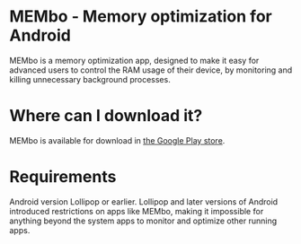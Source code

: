 # MEMbo - Memory optimization for Android

MEMbo is a memory optimization app, designed to make it easy for advanced users to control the RAM usage of their device, by monitoring and killing unnecessary background processes.

# Where can I download it?

MEMbo is available for download in [the Google Play store](https://play.google.com/store/apps/details?id=com.hasmobi.rambo).

# Requirements
Android version Lollipop or earlier. Lollipop and later versions of Android introduced restrictions on apps like MEMbo, making it impossible for anything beyond the system apps to monitor and optimize other running apps.